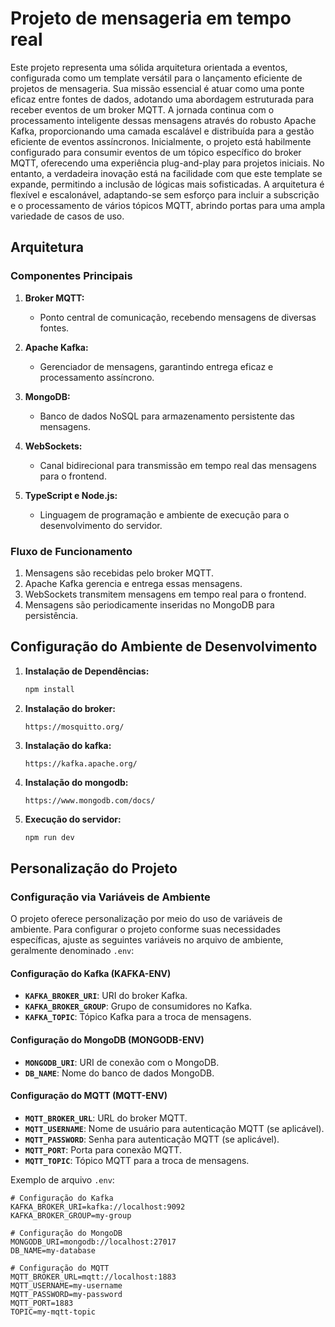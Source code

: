 # Projeto de mensageria em tempo real

Este projeto representa uma sólida arquitetura orientada a eventos, configurada como um template versátil para o lançamento eficiente de projetos de mensageria. Sua missão essencial é atuar como uma ponte eficaz entre fontes de dados, adotando uma abordagem estruturada para receber eventos de um broker MQTT. A jornada continua com o processamento inteligente dessas mensagens através do robusto Apache Kafka, proporcionando uma camada escalável e distribuída para a gestão eficiente de eventos assíncronos. Inicialmente, o projeto está habilmente configurado para consumir eventos de um tópico específico do broker MQTT, oferecendo uma experiência plug-and-play para projetos iniciais. No entanto, a verdadeira inovação está na facilidade com que este template se expande, permitindo a inclusão de lógicas mais sofisticadas. A arquitetura é flexível e escalonável, adaptando-se sem esforço para incluir a subscrição e o processamento de vários tópicos MQTT, abrindo portas para uma ampla variedade de casos de uso.

## Arquitetura

### Componentes Principais

1. **Broker MQTT:**

   - Ponto central de comunicação, recebendo mensagens de diversas fontes.

2. **Apache Kafka:**

   - Gerenciador de mensagens, garantindo entrega eficaz e processamento assíncrono.

3. **MongoDB:**

   - Banco de dados NoSQL para armazenamento persistente das mensagens.

4. **WebSockets:**

   - Canal bidirecional para transmissão em tempo real das mensagens para o frontend.

5. **TypeScript e Node.js:**
   - Linguagem de programação e ambiente de execução para o desenvolvimento do servidor.

### Fluxo de Funcionamento

1. Mensagens são recebidas pelo broker MQTT.
2. Apache Kafka gerencia e entrega essas mensagens.
3. WebSockets transmitem mensagens em tempo real para o frontend.
4. Mensagens são periodicamente inseridas no MongoDB para persistência.

## Configuração do Ambiente de Desenvolvimento

1. **Instalação de Dependências:**
   ```bash
   npm install
   ```
2. **Instalação do broker:**
   ```
   https://mosquitto.org/
   ```
3. **Instalação do kafka:**
   ```
   https://kafka.apache.org/
   ```
4. **Instalação do mongodb:**
   ```
   https://www.mongodb.com/docs/

   ```
5. **Execução do servidor:**
   ```bash
   npm run dev
   ```

## Personalização do Projeto

### Configuração via Variáveis de Ambiente

O projeto oferece personalização por meio do uso de variáveis de ambiente. Para configurar o projeto conforme suas necessidades específicas, ajuste as seguintes variáveis no arquivo de ambiente, geralmente denominado `.env`:

#### Configuração do Kafka (KAFKA-ENV)

- **`KAFKA_BROKER_URI`**: URI do broker Kafka.
- **`KAFKA_BROKER_GROUP`**: Grupo de consumidores no Kafka.
- **`KAFKA_TOPIC`**: Tópico Kafka para a troca de mensagens.

#### Configuração do MongoDB (MONGODB-ENV)

- **`MONGODB_URI`**: URI de conexão com o MongoDB.
- **`DB_NAME`**: Nome do banco de dados MongoDB.

#### Configuração do MQTT (MQTT-ENV)

- **`MQTT_BROKER_URL`**: URL do broker MQTT.
- **`MQTT_USERNAME`**: Nome de usuário para autenticação MQTT (se aplicável).
- **`MQTT_PASSWORD`**: Senha para autenticação MQTT (se aplicável).
- **`MQTT_PORT`**: Porta para conexão MQTT.
- **`MQTT_TOPIC`**: Tópico MQTT para a troca de mensagens.

Exemplo de arquivo `.env`:

```env
# Configuração do Kafka
KAFKA_BROKER_URI=kafka://localhost:9092
KAFKA_BROKER_GROUP=my-group

# Configuração do MongoDB
MONGODB_URI=mongodb://localhost:27017
DB_NAME=my-database

# Configuração do MQTT
MQTT_BROKER_URL=mqtt://localhost:1883
MQTT_USERNAME=my-username
MQTT_PASSWORD=my-password
MQTT_PORT=1883
TOPIC=my-mqtt-topic

```
